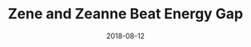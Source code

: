 ---
title: "Zene and Zeanne Beat Energy Gap"
show_title_on_cover: false
date: "2018-08-12"
version: 2
volume: 1
issue: 1
category: "Wordpress Posts"
format: "wordpress-v2022_2"
synopsis: "Zene, Zeanne, and their friends visit a power plant to see how it works."
modes: [
    {mode_name: "Original", call_at: [0, 1, 2, 3, 4, 5, 6, 7, 8, 9, 10]}
]
---